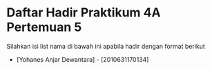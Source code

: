 # Daftar Hadir Praktikum 4A Pertemuan 5
Silahkan isi list nama di bawah ini apabila hadir dengan format berikut

- [Yohanes Anjar Dewantara] - [2010631170134]
